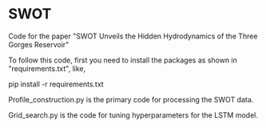 # SWOT

Code for the paper "SWOT Unveils the Hidden Hydrodynamics of the Three Gorges Reservoir"

To follow this code, first you need to install the packages as shown in "requirements.txt", like,

pip install -r requirements.txt

Profile_construction.py is the primary code for processing the SWOT data.

Grid_search.py is the code for tuning hyperparameters for the LSTM model.
